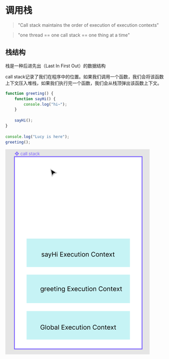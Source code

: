 # 调用栈
> "Call stack maintains the order of execution of execution contexts"

> "one thread == one call stack == one thing at a time"

## 栈结构
栈是一种后进先出（Last In First Out）的数据结构

call stack记录了我们在程序中的位置。如果我们调用一个函数，我们会将该函数上下文压入堆栈，如果我们执行完一个函数，我们会从栈顶弹出该函数上下文。

```javascript
function greeting() {
    function sayHi() {
        console.log("hi~");
    }

    sayHi();
}

console.log("Lucy is here");
greeting();
```

![call stack example](./../images/call-stack-1.png)